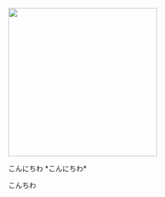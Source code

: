 <p algin="center"><img src="https://res.cloudinary.com/dlfimibcq/image/upload/v1699420397/1696480649449_wtffw0.png" width="300"></p>
こんにちわ
*こんにちわ*

こんちわ